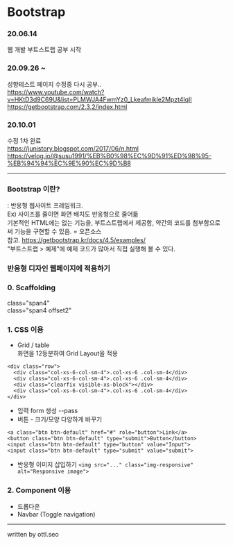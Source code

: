 # Bootstrap
### 20.06.14   
웹 개발 부트스트랩 공부 시작

### 20.09.26 ~
성향테스트 페이지 수정중 다시 공부..   
https://www.youtube.com/watch?v=HKtD3d9C69U&list=PLMWJA4FwmYz0_Lkeafmikle2Mpzt4lqIl   
https://getbootstrap.com/2.3.2/index.html 

### 20.10.01
수정 1차 완료   
https://junistory.blogspot.com/2017/06/n.html   
https://velog.io/@susu1991/%EB%B0%98%EC%9D%91%ED%98%95-%EB%94%94%EC%9E%90%EC%9D%B8   
- - -
### Bootstrap 이란?   
: 반응형 웹사이트 프레임워크.   
Ex) 사이즈를 줄이면 화면 배치도 반응형으로 줄어듦   
기본적인 HTML에는 없는 기능을, 부트스트랩에서 제공함, 약간의 코드를 첨부함으로써 기능을 구현할 수 있음. = 오픈소스   
참고. https://getbootstrap.kr/docs/4.5/examples/    
"부트스트랩 > 예제"에 예제 코드가 많아서 직접 실행해 볼 수 있다.   

### 반응형 디자인 웹페이지에 적용하기

### 0. Scaffolding
class="span4"   
class="span4 offset2"   

### 1. CSS 이용

* Grid / table   
화면을 12등분하여 Grid Layout을 적용   
```
<div class="row">
  <div class="col-xs-6-col-sm-4">.col-xs-6 .col-sm-4</div>
  <div class="col-xs-6-col-sm-4">.col-xs-6 .col-sm-4</div>
  <div class="clearfix visible-xs-block"></div>
  <div class="col-xs-6-col-sm-4">.col-xs-6 .col-sm-4</div>
</div>
```
* 입력 form 생성 --pass
* 버튼 - 크기/모양 다양하게 바꾸기
 ```
 <a class="btn btn-default" href="#" role="button">Link</a>
 <button class="btn btn-default" type="submit">Button</button>
 <input class="btn btn-default" type="button" value="Input">
 <input class="btn btn-default" type="submit" value="submit">
 ```
 * 반응형 이미지 삽입하기
 ```<img src="..." class="img-responsive" alt="Responsive image">```
     
 
 ### 2. Component 이용
 * 드롭다운
 * Navbar (Toggle navigation)


- - -
written by ottl.seo
